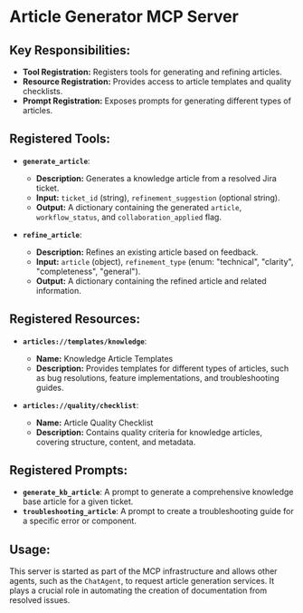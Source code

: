 # Article Generator MCP Server

## Key Responsibilities:

- **Tool Registration:** Registers tools for generating and refining articles.
- **Resource Registration:** Provides access to article templates and quality checklists.
- **Prompt Registration:** Exposes prompts for generating different types of articles.

## Registered Tools:

- **`generate_article`**: 
    - **Description:** Generates a knowledge article from a resolved Jira ticket.
    - **Input:** `ticket_id` (string), `refinement_suggestion` (optional string).
    - **Output:** A dictionary containing the generated `article`, `workflow_status`, and `collaboration_applied` flag.

- **`refine_article`**: 
    - **Description:** Refines an existing article based on feedback.
    - **Input:** `article` (object), `refinement_type` (enum: "technical", "clarity", "completeness", "general").
    - **Output:** A dictionary containing the refined article and related information.

## Registered Resources:

- **`articles://templates/knowledge`**: 
    - **Name:** Knowledge Article Templates
    - **Description:** Provides templates for different types of articles, such as bug resolutions, feature implementations, and troubleshooting guides.

- **`articles://quality/checklist`**: 
    - **Name:** Article Quality Checklist
    - **Description:** Contains quality criteria for knowledge articles, covering structure, content, and metadata.

## Registered Prompts:

- **`generate_kb_article`**: A prompt to generate a comprehensive knowledge base article for a given ticket.
- **`troubleshooting_article`**: A prompt to create a troubleshooting guide for a specific error or component.

## Usage:

This server is started as part of the MCP infrastructure and allows other agents, such as the `ChatAgent`, to request article generation services. It plays a crucial role in automating the creation of documentation from resolved issues.
